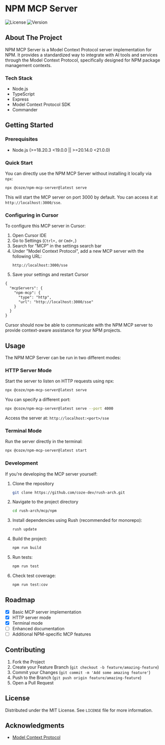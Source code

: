 # NPM MCP Server

![License](https://img.shields.io/badge/License-MIT-blue.svg)
![Version](https://img.shields.io/badge/Version-0.0.1-brightgreen.svg)

## About The Project

NPM MCP Server is a Model Context Protocol server implementation for NPM. It provides a standardized way to integrate with AI tools and services through the Model Context Protocol, specifically designed for NPM package management contexts.

### Tech Stack

* Node.js
* TypeScript
* Express
* Model Context Protocol SDK
* Commander

## Getting Started

### Prerequisites

* Node.js (>=18.20.3 <19.0.0 || >=20.14.0 <21.0.0)

### Quick Start

You can directly use the NPM MCP Server without installing it locally via `npx`:

```sh
npx @coze/npm-mcp-server@latest serve
```

This will start the MCP server on port 3000 by default. You can access it at `http://localhost:3000/sse`.

### Configuring in Cursor

To configure this MCP server in Cursor:

1. Open Cursor IDE
2. Go to Settings (`Ctrl+,` or `Cmd+,`)
3. Search for "MCP" in the settings search bar
4. Under "Model Context Protocol", add a new MCP server with the following URL:
   ```
   http://localhost:3000/sse
   ```
5. Save your settings and restart Cursor

```md
{
  "mcpServers": {
    "npm-mcp": {
      "type": "http",
      "url": "http://localhost:3000/sse"
    }
  }
}
```

Cursor should now be able to communicate with the NPM MCP server to provide context-aware assistance for your NPM projects.

## Usage

The NPM MCP Server can be run in two different modes:

### HTTP Server Mode

Start the server to listen on HTTP requests using npx:

```sh
npx @coze/npm-mcp-server@latest serve
```

You can specify a different port:

```sh
npx @coze/npm-mcp-server@latest serve --port 4000
```

Access the server at: `http://localhost:<port>/sse`

### Terminal Mode

Run the server directly in the terminal:

```sh
npx @coze/npm-mcp-server@latest start
```

### Development

If you're developing the MCP server yourself:

1. Clone the repository
   ```sh
   git clone https://github.com/coze-dev/rush-arch.git
   ```
2. Navigate to the project directory
   ```sh
   cd rush-arch/mcp/npm
   ```
3. Install dependencies using Rush (recommended for monorepo):
   ```sh
   rush update
   ```
4. Build the project:
   ```sh
   npm run build
   ```
5. Run tests:
   ```sh
   npm run test
   ```
6. Check test coverage:
   ```sh
   npm run test:cov
   ```

## Roadmap

- [x] Basic MCP server implementation
- [x] HTTP server mode
- [x] Terminal mode
- [ ] Enhanced documentation
- [ ] Additional NPM-specific MCP features

## Contributing

1. Fork the Project
2. Create your Feature Branch (`git checkout -b feature/amazing-feature`)
3. Commit your Changes (`git commit -m 'Add some amazing feature'`)
4. Push to the Branch (`git push origin feature/amazing-feature`)
5. Open a Pull Request

## License

Distributed under the MIT License. See `LICENSE` file for more information.

## Acknowledgments

* [Model Context Protocol](https://github.com/modelcontextprotocol)
